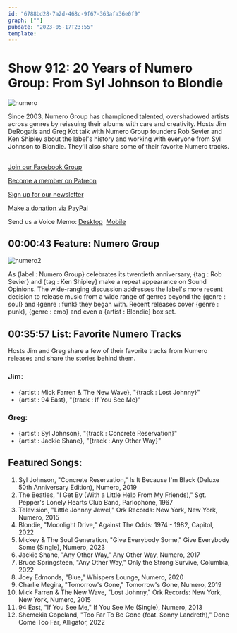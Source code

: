 ```yaml
---
id: "6788bd28-7a2d-468c-9f67-363afa36e0f9"
graph: [""]
pubdate: "2023-05-17T23:55"
template: 
---
```






# Show 912: 20 Years of Numero Group: From Syl Johnson to Blondie

![numero](https://static.soundopinions.org/images/2023/numerogrouplogo.jpeg)

Since 2003, Numero Group has championed talented, overshadowed artists across genres by reissuing their albums with care and creativity. Hosts Jim DeRogatis and Greg Kot talk with Numero Group founders Rob Sevier and Ken Shipley about the label's history and working with everyone from Syl Johnson to Blondie. They'll also share some of their favorite Numero tracks.



## 

[Join our Facebook Group](https://bit.ly/3sivr9T)

[Become a member on Patreon](https://bit.ly/3slWZvc)

[Sign up for our newsletter](https://bit.ly/3eEvRnG)

[Make a donation via PayPal](https://bit.ly/3dmt9lU)

Send us a Voice Memo: [Desktop](bit.ly/2RyD5Ah)  [Mobile](sayhi.chat/soundops)



## 00:00:43 Feature: Numero Group

![numero2](https://static.soundopinions.org/images/2023/atom-1556718664-1024x1024-2x.jpeg)

As {label : Numero Group} celebrates its twentieth anniversary, {tag : Rob Sevier} and {tag : Ken Shipley} make a repeat appearance on Sound Opinions. The wide-ranging discussion addresses the label's more recent decision to release music from a wide range of genres beyond the {genre : soul} and {genre : funk} they began with. Recent releases cover {genre : punk}, {genre : emo} and even a {artist : Blondie} box set.



## 00:35:57 List: Favorite Numero Tracks

Hosts Jim and Greg share a few of their favorite tracks from Numero releases and share the stories behind them.


### Jim:

- {artist : Mick Farren & The New Wave}, "{track : Lost Johnny}"
- {artist : 94 East}, "{track : If You See Me}"


### Greg:

- {artist : Syl Johnson}, "{track : Concrete Reservation}"
- {artist : Jackie Shane}, "{track : Any Other Way}"



## Featured Songs:

1. Syl Johnson, "Concrete Reservation," Is It Because I'm Black (Deluxe 50th Anniversary Edition), Numero, 2019
2. The Beatles, "I Get By (With a Little Help From My Friends)," Sgt. Pepper's Lonely Hearts Club Band, Parlophone, 1967
3. Television, "Little Johnny Jewel," Ork Records: New York, New York, Numero, 2015
4. Blondie, "Moonlight Drive," Against The Odds: 1974 - 1982, Capitol, 2022
5. Mickey & The Soul Generation, "Give Everybody Some," Give Everybody Some (Single), Numero, 2023
6. Jackie Shane, "Any Other Way," Any Other Way, Numero, 2017
7. Bruce Springsteen, "Any Other Way," Only the Strong Survive, Columbia, 2022
8. Joey Edmonds, "Blue," Whispers Lounge, Numero, 2020
9. Charlie Megira, "Tomorrow's Gone," Tomorrow's Gone, Numero, 2019
10. Mick Farren & The New Wave, "Lost Johnny," Ork Records: New York, New York, Numero, 2015
11. 94 East, "If You See Me," If You See Me (Single), Numero, 2013
12. Shemekia Copeland, "Too Far To Be Gone (feat. Sonny Landreth)," Done Come Too Far, Alligator, 2022